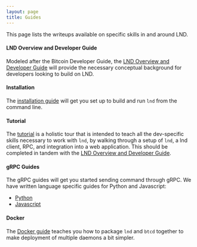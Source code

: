 ```yaml
---
layout: page
title: Guides
---
```


This page lists the writeups available on specific skills in and around LND.

#### LND Overview and Developer Guide

Modeled after the Bitcoin Developer Guide, the [LND Overview and Developer
Guide](/overview/) will provide the necessary conceptual background for
developers looking to build on LND.

#### Installation

The [installation guide](/guides/installation/) will get you set up to build and
run `lnd` from the command line.

#### Tutorial

The [tutorial](/tutorial/) is a holistic tour that is intended to teach all the
dev-specific skills necessary to work with `lnd`, by walking through a setup of
`lnd`, a lnd client, RPC, and integration into a web application. This should be
completed in tandem with the [LND Overview and Developer Guide](/overview/).

#### gRPC Guides

The gRPC guides will get you started sending command through gRPC. We have
written language specific guides for Python and Javascript:

* [Python](/guides/python-grpc/)
* [Javascript](/guides/javascript-grpc/)

#### Docker 

The [Docker guide](/guides/docker/) teaches you how to package `lnd` and `btcd`
together to make deployment of multiple daemons a bit simpler.

